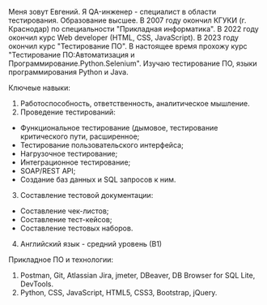 Меня зовут Евгений. 
Я QA-инженер - специалист в области тестирования. Образование высшее. 
В 2007 году окончил КГУКИ (г. Краснодар) по специальности "Прикладная информатика".
В 2022 году окончил курс Web developer (HTML, CSS, JavaScript).
В 2023 году окончил курс "Тестирование ПО".
В настоящее время прохожу курс "Тестирование ПО:Автоматизация и Программирование.Python.Selenium". 
Изучаю тестирование ПО, языки программирования Python и Java.

Ключеые навыки:
1. Работоспособность, ответственность, аналитическое мышление.
2. Проведение тестирований:
- Функциональное тестирование (дымовое, тестирование критического пути, расширенное;
- Тестирование пользовательского интерфейса;
- Нагрузочное тестирование;
- Интеграционное тестирование;
- SOAP/REST API;
- Создание баз данных и SQL запросов к ним.
3. Составление тестовой документации:
- Составление чек-листов;
- Составление тест-кейсов;
- Составление тестовых наборов.
4. Английский язык - средний уровень (В1)

Прикладное ПО и технологии:
1. Postman, Git, Atlassian Jira, jmeter, DBeaver, DB Browser for SQL Lite, DevTools. 
2. Python, CSS, JavaScript, HTML5, CSS3, Bootstrap, jQuery.
